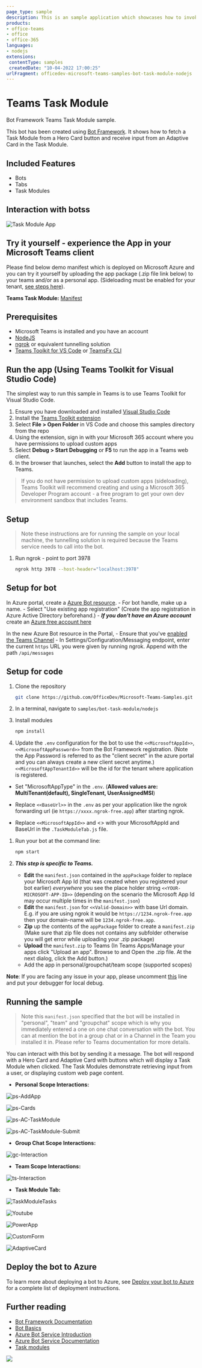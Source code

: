 ```yaml
---
page_type: sample
description: This is an sample application which showcases how to invoke task module from adaptive and hero cards.
products:
- office-teams
- office
- office-365
languages:
- nodejs
extensions:
 contentType: samples
 createdDate: "10-04-2022 17:00:25"
urlFragment: officedev-microsoft-teams-samples-bot-task-module-nodejs
---
```


# Teams Task Module

Bot Framework Teams Task Module sample.

This bot has been created using [Bot Framework](https://dev.botframework.com). It shows how to fetch a Task Module from a Hero Card button and receive input from an Adaptive Card in the Task Module.

## Included Features
* Bots
* Tabs
* Task Modules

## Interaction with botss
![Task Module App](Images/TaskModule.gif)

## Try it yourself - experience the App in your Microsoft Teams client
Please find below demo manifest which is deployed on Microsoft Azure and you can try it yourself by uploading the app package (.zip file link below) to your teams and/or as a personal app. (Sideloading must be enabled for your tenant, [see steps here](https://docs.microsoft.com/microsoftteams/platform/concepts/build-and-test/prepare-your-o365-tenant#enable-custom-teams-apps-and-turn-on-custom-app-uploading)).

**Teams Task Module:** [Manifest](/samples/bot-task-module/csharp/demo-manifest/bot-task-module.zip)

## Prerequisites

- Microsoft Teams is installed and you have an account
- [NodeJS](https://nodejs.org/en/)
- [ngrok](https://ngrok.com/) or equivalent tunnelling solution
- [Teams Toolkit for VS Code](https://marketplace.visualstudio.com/items?itemName=TeamsDevApp.ms-teams-vscode-extension) or [TeamsFx CLI](https://learn.microsoft.com/microsoftteams/platform/toolkit/teamsfx-cli?pivots=version-one)

## Run the app (Using Teams Toolkit for Visual Studio Code)

The simplest way to run this sample in Teams is to use Teams Toolkit for Visual Studio Code.

1. Ensure you have downloaded and installed [Visual Studio Code](https://code.visualstudio.com/docs/setup/setup-overview)
1. Install the [Teams Toolkit extension](https://marketplace.visualstudio.com/items?itemName=TeamsDevApp.ms-teams-vscode-extension)
1. Select **File > Open Folder** in VS Code and choose this samples directory from the repo
1. Using the extension, sign in with your Microsoft 365 account where you have permissions to upload custom apps
1. Select **Debug > Start Debugging** or **F5** to run the app in a Teams web client.
1. In the browser that launches, select the **Add** button to install the app to Teams.

> If you do not have permission to upload custom apps (sideloading), Teams Toolkit will recommend creating and using a Microsoft 365 Developer Program account - a free program to get your own dev environment sandbox that includes Teams.

## Setup

> Note these instructions are for running the sample on your local machine, the tunnelling solution is required because
the Teams service needs to call into the bot.

1) Run ngrok - point to port 3978

    ```bash
    ngrok http 3978 --host-header="localhost:3978"
    ```

## Setup for bot
In Azure portal, create a [Azure Bot resource](https://docs.microsoft.com/azure/bot-service/bot-service-quickstart-registration).
    - For bot handle, make up a name.
    - Select "Use existing app registration" (Create the app registration in Azure Active Directory beforehand.)
    - __*If you don't have an Azure account*__ create an [Azure free account here](https://azure.microsoft.com/free/)
    
   In the new Azure Bot resource in the Portal, 
    - Ensure that you've [enabled the Teams Channel](https://learn.microsoft.com/azure/bot-service/channel-connect-teams?view=azure-bot-service-4.0)
    - In Settings/Configuration/Messaging endpoint, enter the current `https` URL you were given by running ngrok. Append with the path `/api/messages`

## Setup for code
1) Clone the repository

    ```bash
    git clone https://github.com/OfficeDev/Microsoft-Teams-Samples.git
    ```

1) In a terminal, navigate to `samples/bot-task-module/nodejs`

1) Install modules

    ```bash
    npm install
    ```

1) Update the `.env` configuration for the bot to use the `<<MicrosoftAppId>>`, `<<MicrosoftAppPassword>>` from the Bot Framework registration. (Note the App Password is referred to as the "client secret" in the azure portal and you can always create a new client secret anytime.) `<<MicrosoftAppTenantId>>` will be the id for the tenant where application is registered.
- Set "MicrosoftAppType" in the `.env`. (**Allowed values are: MultiTenant(default), SingleTenant, UserAssignedMSI**)

- Replace `<<BaseUrl>>` in the `.env` as per your application like the ngrok forwarding url (ie `https://xxxx.ngrok-free.app`) after starting ngrok.

- Replace `<<MicrosoftAppId>>` and <<BaseUrl>> with your MicrosoftAppId and BaseUrl in the `.TaskModuleTab.js` file.

1) Run your bot at the command line:

    ```bash
    npm start
    ```

1) __*This step is specific to Teams.*__
    - **Edit** the `manifest.json` contained in the `appPackage` folder to replace your Microsoft App Id (that was created when you registered your bot earlier) *everywhere* you see the place holder string `<<YOUR-MICROSOFT-APP-ID>>` (depending on the scenario the Microsoft App Id may occur multiple times in the `manifest.json`)
    - **Edit** the `manifest.json` for `<<Valid-Domain>>` with base Url domain. E.g. if you are using ngrok it would be `https://1234.ngrok-free.app` then your domain-name will be `1234.ngrok-free.app`.
    - **Zip** up the contents of the `appPackage` folder to create a `manifest.zip` (Make sure that zip file does not contains any subfolder otherwise you will get error while uploading your .zip package)
    - **Upload** the `manifest.zip` to Teams (In Teams Apps/Manage your apps click "Upload an app". Browse to and Open the .zip file. At the next dialog, click the Add button.)
    - Add the app in personal/groupchat/team scope (supported scopes)

**Note**: If you are facing any issue in your app, please uncomment [this](https://github.com/OfficeDev/Microsoft-Teams-Samples/blob/main/samples/bot-task-module/nodejs/index.js#L45) line and put your debugger for local debug.

## Running the sample

> Note this `manifest.json` specified that the bot will be installed in "personal", "team" and "groupchat" scope which is why you immediately entered a one on one chat conversation with the bot. You can at mention the bot in a group chat or in a Channel in the Team you installed it in. Please refer to Teams documentation for more details.

You can interact with this bot by sending it a message. The bot will respond with a Hero Card and Adaptive Card with buttons which will display a Task Module when clicked. The Task Modules demonstrate retrieving input from a user, or displaying custom web page content.

- **Personal Scope Interactions:**

![ps-AddApp ](Images/ps-AddApp.png)

![ps-Cards ](Images/ps-Cards.png)

![ps-AC-TaskModule ](Images/ps-AC-TaskModule.png)

![ps-AC-TaskModule-Submit ](Images/ps-AC-TaskModule-Submit.png)

- **Group Chat Scope Interactions:**

![gc-Interaction ](Images/gc-Interaction.png)

- **Team Scope Interactions:**

![ts-Interaction ](Images/ts-Interaction.png)

- **Task Module Tab:**

![TaskModuleTasks](Images/3.Tasks.png)

![Youtube](Images/4.Youtube.png)

![PowerApp](Images/5.PowerApp.png)

![CustomForm](Images/6.CustomForm.png)

![AdaptiveCard](Images/7.AdaptiveCard.png)

## Deploy the bot to Azure

To learn more about deploying a bot to Azure, see [Deploy your bot to Azure](https://aka.ms/azuredeployment) for a complete list of deployment instructions.

## Further reading

- [Bot Framework Documentation](https://docs.botframework.com)
- [Bot Basics](https://docs.microsoft.com/azure/bot-service/bot-builder-basics?view=azure-bot-service-4.0)
- [Azure Bot Service Introduction](https://docs.microsoft.com/azure/bot-service/bot-service-overview-introduction?view=azure-bot-service-4.0)
- [Azure Bot Service Documentation](https://docs.microsoft.com/azure/bot-service/?view=azure-bot-service-4.0)
- [Task modules](https://learn.microsoft.com/en-us/microsoftteams/platform/task-modules-and-cards/what-are-task-modules)


<img src="https://pnptelemetry.azurewebsites.net/microsoft-teams-samples/samples/bot-task-module-nodejs" />